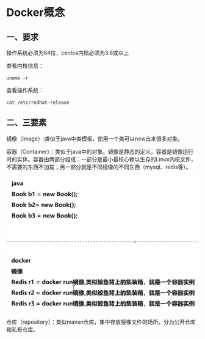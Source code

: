 # Docker概念

## 一、要求

操作系统必须为64位，centos内核必须为3.8或以上

查看内核信息：

```shell
uname -r 
```

查看操作系统：

```shell
cat /etc/redhat-release
```

## 二、三要素

镜像（image）:类似于java中类模板，使用一个类可以new出来很多对象。

容器（Container）：类似于java中的对象。镜像是静态的定义，容器是镜像运行时的实体。容器由两部分组成：一部分是最小最核心赖以生存的Linux内核文件，不需要的东西不加载；另一部分就是不同镜像的不同东西（mysql、redis等）。

![image-20220225095323250](assets/image-20220225095323250.png)

仓库（repository）：类似maven仓库，集中存放镜像文件的场所。分为公开仓库和私有仓库。

